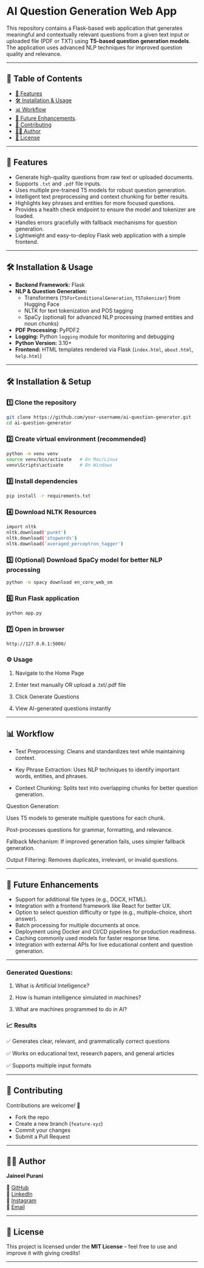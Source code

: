 # AI Question Generation Web App

This repository contains a Flask-based web application that generates meaningful and contextually relevant questions from a given text input or uploaded file (PDF or TXT) using **T5-based question generation models**. The application uses advanced NLP techniques for improved question quality and relevance.

---

## 📌 Table of Contents  

- [🚀 Features](#-features)  
- [🛠️ Installation & Usage](#️-installation--usage)   
- [📊 Workflow](#-workflow)  
- [📌 Future Enhancements](#-Future-Enhancements).
- [🤝 Contributing](#-contributing)  
- [👨‍💻 Author](#-author)  
- [📜 License](#-license)  
---

## 🚀 Features

- Generate high-quality questions from raw text or uploaded documents.
- Supports `.txt` and `.pdf` file inputs.
- Uses multiple pre-trained T5 models for robust question generation.
- Intelligent text preprocessing and context chunking for better results.
- Highlights key phrases and entities for more focused questions.
- Provides a health check endpoint to ensure the model and tokenizer are loaded.
- Handles errors gracefully with fallback mechanisms for question generation.
- Lightweight and easy-to-deploy Flask web application with a simple frontend.

---

## 🛠️ Installation & Usage 

- **Backend Framework:** Flask
- **NLP & Question Generation:**
  - Transformers (`T5ForConditionalGeneration`, `T5Tokenizer`) from Hugging Face
  - NLTK for text tokenization and POS tagging
  - SpaCy (optional) for advanced NLP processing (named entities and noun chunks)
- **PDF Processing:** PyPDF2
- **Logging:** Python `logging` module for monitoring and debugging
- **Python Version:** 3.10+
- **Frontend:** HTML templates rendered via Flask (`index.html`, `about.html`, `help.html`)

---


## 🛠️ Installation & Setup

### 1️⃣ Clone the repository
```bash
git clone https://github.com/your-username/ai-question-generator.git
cd ai-question-generator
```

### 2️⃣ Create virtual environment (recommended)
```bash
python -m venv venv
source venv/bin/activate   # On Mac/Linux
venv\Scripts\activate      # On Windows
```

### 3️⃣ Install dependencies
```bash
pip install -r requirements.txt
```

### 4️⃣ Download NLTK Resources
```bash
import nltk
nltk.download('punkt')
nltk.download('stopwords')
nltk.download('averaged_perceptron_tagger')
```

### 5️⃣ (Optional) Download SpaCy model for better NLP processing
```bash
python -m spacy download en_core_web_sm
```

### 6️⃣ Run Flask application
```bash
python app.py
```

### 7️⃣ Open in browser
```bash
http://127.0.0.1:5000/
```

### ⚙️ Usage

1. Navigate to the Home Page

2. Enter text manually OR upload a .txt/.pdf file

3. Click Generate Questions

4. View AI-generated questions instantly

---

## 📊 Workflow   

- Text Preprocessing: Cleans and standardizes text while maintaining context.

- Key Phrase Extraction: Uses NLP techniques to identify important words, entities, and phrases.

- Context Chunking: Splits text into overlapping chunks for better question generation.

Question Generation:

Uses T5 models to generate multiple questions for each chunk.

Post-processes questions for grammar, formatting, and relevance.

Fallback Mechanism: If improved generation fails, uses simpler fallback generation.

Output Filtering: Removes duplicates, irrelevant, or invalid questions.

---

## 📌 Future Enhancements  

- Support for additional file types (e.g., DOCX, HTML).
- Integration with a frontend framework like React for better UX.
- Option to select question difficulty or type (e.g., multiple-choice, short answer).
- Batch processing for multiple documents at once.
- Deployment using Docker and CI/CD pipelines for production readiness.
- Caching commonly used models for faster response time.
- Integration with external APIs for live educational content and question generation.

---


### Generated Questions:

1. What is Artificial Intelligence?

2. How is human intelligence simulated in machines?

3. What are machines programmed to do in AI?

### 📈 Results

✅ Generates clear, relevant, and grammatically correct questions

✅ Works on educational text, research papers, and general articles

✅ Supports multiple input formats

---

## 🤝 Contributing  

Contributions are welcome! 🎉  
- Fork the repo  
- Create a new branch (`feature-xyz`)  
- Commit your changes  
- Submit a Pull Request  

---

## 👨‍💻 Author  

**Jaineel Purani**  

📌 [GitHub](https://github.com/jaineel555)  
📌 [LinkedIn](https://www.linkedin.com/in/jaineel-purani-9a128120b/)  
📌 [Instagram](https://www.instagram.com/jaineel_purani__555/)  
📌 [Email](mailto:jaineelpurani555@gmail.com)  

---

## 📜 License  

This project is licensed under the **MIT License** – feel free to use and improve it with giving credits!  

---

